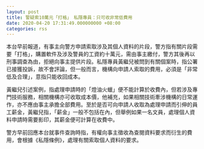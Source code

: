 ```yaml
---
layout: post
title: 警疑索10萬元「打格」　私隱專員：只可收非常低費用
date: 2020-04-20 17:31:49.000000000 +08:00
categories: rss
---
```


本台早前報道，有事主向警方申請索取涉及其個人資料的片段，警方指有關片段需要「打格」，購置軟件及涉及警員的工資約十萬元，需由事主繳付，警方其後再以刑事調查為由，拒絕向事主提供片段。私隱專員黃繼兒被問到有關個案時，指公署已接獲投訴，故不會評論，但一般而言，機構向申請人索取的費用，必須是「非常低及合理」，意指只能收回成本。

黃繼兒引述案例，指處理申請時的「燈油火蠟」便不能計算於收費內，但若涉及專門技術服務，相關機構亦可收取成本價，他補充，如果相關技術牽涉機構的日常運作，亦不應由事主承擔全部費用。至於是否可向申請人收取為處理申請而引伸的員工薪金，黃繼兒指，「薪金」一般不包括在內，但舉例如果一名文員，處理個人資料申請時需要影印，其薪金便可計算在收費中。

警方早前回應本台就事件查詢時指，有權向事主徵收為查閱資料要求而衍生的費用，會根據《私隱條例》，處理有關索取個人資料的要求。
